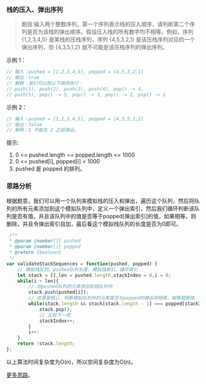 ### 栈的压入、弹出序列

> 题目:输入两个整数序列，第一个序列表示栈的压入顺序，请判断第二个序列是否为该栈的弹出顺序。假设压入栈的所有数字均不相等。例如，序列 {1,2,3,4,5} 是某栈的压栈序列，序列 {4,5,3,2,1} 是该压栈序列对应的一个弹出序列，但 {4,3,5,1,2} 就不可能是该压栈序列的弹出序列。

示例 1：

```js
// 输入：pushed = [1,2,3,4,5], popped = [4,5,3,2,1]
// 输出：true
// 解释：我们可以按以下顺序执行：
// push(1), push(2), push(3), push(4), pop() -> 4,
// push(5), pop() -> 5, pop() -> 3, pop() -> 2, pop() -> 1
```

示例 2：

```js
// 输入：pushed = [1,2,3,4,5], popped = [4,3,5,1,2]
// 输出：false
// 解释：1 不能在 2 之前弹出。
```

提示:

1. 0 <= pushed.length == popped.length <= 1000
2. 0 <= pushed[i], popped[i] < 1000
3. pushed 是 popped 的排列。


### 思路分析

根据题意，我们可以用一个队列来模拟栈的压入和弹出，遍历这个队列，然后将队列的所有元素添加到这个模拟队列中，定义一个弹出索引，然后我们循环判断该队列是否有值，并且该队列中的值是否等于popped[弹出索引]的值，如果相等，则删除，并且令弹出索引自加，最后看这个模拟栈队列的长度是否为0即可。

```js
 /**
 * @param {number[]} pushed
 * @param {number[]} popped
 * @return {boolean}
 */
var validateStackSequences = function(pushed, popped) {
    // 模拟栈队列，pushed队列长度，模拟栈索引，循环索引
    let stack = [],len = pushed.length,stackIndex = 0,i = 0;
    while(i < len){
        // 将pushed队列的元素添加到栈队列中
        stack.push(pushed[i]);
        // 这里是核心，判断模拟队列中的元素是否与popped的弹出项相等，相等就删除
        while(stack.length && stack[stack.length - 1] === popped[stackIndex]){
            stack.pop();
            // 比较下一项
            stackIndex++;
        }
        i++:
    }
    return !stack.length;
};
```

以上算法时间复杂度为O(n)，所以空间复杂度为O(n)。

[更多思路](https://leetcode-cn.com/problems/zhan-de-ya-ru-dan-chu-xu-lie-lcof/solution/mian-shi-ti-31-zhan-de-ya-ru-dan-chu-xu-lie-mo-n-2/)。
